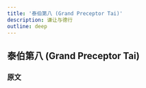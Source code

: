 ```yaml
---
title: '泰伯第八 (Grand Preceptor Tai)'
description: 谦让与德行
outline: deep
---
```


## 泰伯第八 (Grand Preceptor Tai)

### 原文

